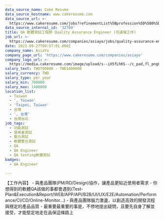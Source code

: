 ```yaml
---
data_source_name: Cake Resume
data_source_hostname: www.cakeresume.com
data_source_url: >-
  https://www.cakeresume.com/jobs?refinementList%5Bprofession%5D%5B0%5D=engineering_qa-engineer&refinementList%5Bsalary_currency%5D=TWD&range%5Bsalary_range%5D%5Bmin%5D=800096
data_source_internal_id: '32769'
title: QA 軟體測試工程師 Quality Assurance Engineer (可遠端工作)
job_url: >-
  https://www.cakeresume.com/companies/asiayo/jobs/quality-assurance-engineer-qa-can-be-remote
date: 2021-09-27T09:57:01.600Z
company_name: AsiaYo
company_page_url: 'https://www.cakeresume.com/companies/asiayo'
company_logo_url: >-
  https://media.cakeresume.com/image/upload/s--iX5fLhKS--/c_pad,fl_png8,h_200,w_200/v1615457959/ebd5fdfpgtabrmieoidu.png
salary_text: TWD700000 - TWD1400000
salary_currency: TWD
salary_type: per_year
salary_min: 700000
salary_max: 1400000
location_list:
  - Taiwan
  - ', Taiwan'
  - 'Taipei, Taiwan'
  - 台灣
  - ', 台灣'
  - 台灣台北
job_tags:
  - 功能測試
  - 使用者測試
  - 壓力測試
  - 軟體整合測試
  - QA
  - QA Engineer
  - QA testing軟體測試
badges:
  - QA Engineer

---
```


【工作內容】 - 與產品團隊(PM/RD/Design)協作，讓產品更貼近使用者需求 - 你想得到的軟體QA該做的事都會遇到(Test-Plan&Execution&Report/WEB/APP/API/B2B/UI/UX/E2E/Automation/Performance/CI/CD/Online-Monitor...) - 與產品團隊腦力激盪，以創造高效的開發流程與穩定的產品品質 - 最重要最重要的事是，不停地提出疑問，且要先自身了解並接受，才能堅定地走在品保這條路上